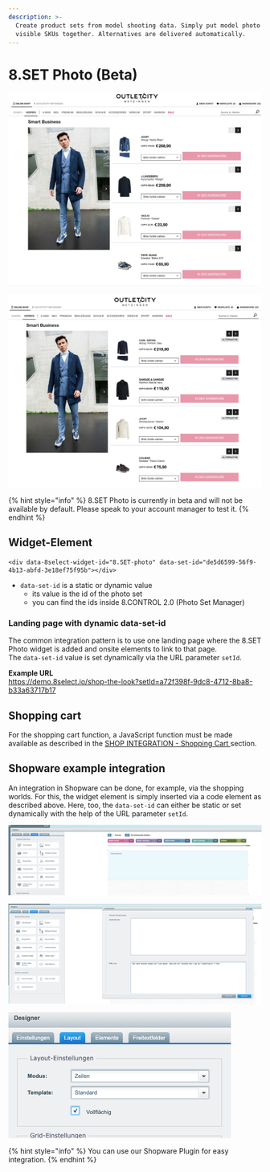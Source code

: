 ```yaml
---
description: >-
  Create product sets from model shooting data. Simply put model photo and the
  visible SKUs together. Alternatives are delivered automatically.
---
```


# 8.SET Photo \(Beta\)

![Example photo set](../.gitbook/assets/bildschirmfoto-2020-11-16-um-08.50.00.png)

![Alternative products are added automatically](../.gitbook/assets/bildschirmfoto-2020-11-16-um-08.49.54.png)

{% hint style="info" %}
8.SET Photo is currently in beta and will not be available by default. Please speak to your account manager to test it.
{% endhint %}

## Widget-Element

```markup
<div data-8select-widget-id="8.SET-photo" data-set-id="de5d6599-56f9-4b13-abfd-3e18ef75f95b"></div>
```

* `data-set-id` is a static or dynamic value
  * its value is the id of the photo set
  * you can find the ids inside 8.CONTROL 2.0 \(Photo Set Manager\)

### Landing page with dynamic data-set-id

The common integration pattern is to use one landing page where the 8.SET Photo widget is added and onsite elements to link to that page.  
The `data-set-id` value is set dynamically via the URL parameter `setId`.  
  
**Example URL**  
https://demo.8select.io/shop-the-look?setId=a72f398f-9dc8-4712-8ba8-b33a63717b17

## Shopping cart

For the shopping cart function, a JavaScript function must be made available as described in the [SHOP INTEGRATION - Shopping Cart ](../integration/warenkorb.md)section.

## Shopware example integration

An integration in Shopware can be done, for example, via the shopping worlds. For this, the widget element is simply inserted via a code element as described above. Here, too, the `data-set-id` can either be static or set dynamically with the help of the URL parameter `setId`.

![&amp;lt;/&amp;gt; Code Element](../.gitbook/assets/code-element.png)

![Widget-Element HTML](../.gitbook/assets/code-element-details.png)

![Make sure to use the layout &quot;Zeilen / Rows&quot;](../.gitbook/assets/zeilen-layout.png)

{% hint style="info" %}
You can use our Shopware Plugin for easy integration.
{% endhint %}





